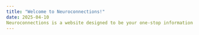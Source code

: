 ```yaml
---
title: "Welcome to Neuroconnections!"
date: 2025-04-10
Neuroconnections is a website designed to be your one-stop information source! With everything from biology to mathematics to the latest in nanotechnology, we find it so you don't need to!
---
```


